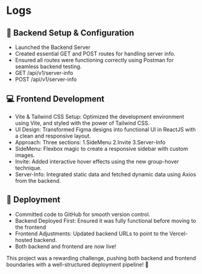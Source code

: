 # Logs

## 🚀 Backend Setup & Configuration
- Launched the Backend Server 
- Created essential GET and POST routes for handling server info.
- Ensured all routes were functioning correctly using Postman for seamless backend testing.
- GET /api/v1/server-info       
- POST /api/v1/server-info

## 💻 Frontend Development

- Vite & Tailwind CSS Setup: Optimized the development environment using Vite, and styled with the power of Tailwind CSS.
- UI Design: Transformed Figma designs into functional UI in ReactJS with a clean and responsive layout.
- Approach: Three sections: 1.SideMenu 2.Invite 3.Server-Info
- SideMenu: Flexbox magic to create a responsive sidebar with custom images.
- Invite: Added interactive hover effects using the new group-hover technique.
- Server-Info: Integrated static data and fetched dynamic data using Axios from the backend.

## 🚀 Deployment

- Committed code to GitHub for smooth version control.
- Backend Deployed First: Ensured it was fully functional before moving to the frontend
- Frontend Adjustments: Updated backend URLs to point to the Vercel-hosted backend.
- Both backend and frontend are now live!

This project was a rewarding challenge, pushing both backend and frontend boundaries with a well-structured deployment pipeline! 🌟
